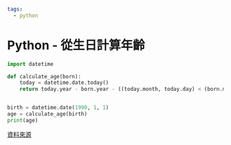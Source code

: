```yaml
tags:
  - python
```

# Python - 從生日計算年齡

```python
import datetime

def calculate_age(born):
    today = datetime.date.today()
    return today.year - born.year - ((today.month, today.day) < (born.month, born.day))


birth = datetime.date(1990, 1, 1)
age = calculate_age(birth)
print(age)
```

[資料來源](https://stackoverflow.com/questions/2217488/age-from-birthdate-in-python)